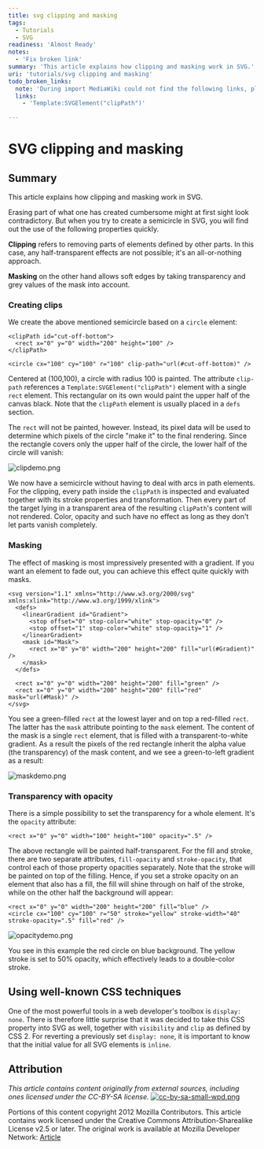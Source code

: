```yaml
---
title: svg clipping and masking
tags:
  - Tutorials
  - SVG
readiness: 'Almost Ready'
notes:
  - 'Fix broken link'
summary: 'This article explains how clipping and masking work in SVG.'
uri: 'tutorials/svg clipping and masking'
todo_broken_links:
  note: 'During import MediaWiki could not find the following links, please fix and adjust this list.'
  links:
    - 'Template:SVGElement("clipPath")'

---
```

# SVG clipping and masking

## Summary

This article explains how clipping and masking work in SVG.

Erasing part of what one has created cumbersome might at first sight look contradictory. But when you try to create a semicircle in SVG, you will find out the use of the following properties quickly.

**Clipping** refers to removing parts of elements defined by other parts. In this case, any half-transparent effects are not possible; it's an all-or-nothing approach.

**Masking** on the other hand allows soft edges by taking transparency and grey values of the mask into account.

### Creating clips

We create the above mentioned semicircle based on a `circle` element:

    <clipPath id="cut-off-bottom">
      <rect x="0" y="0" width="200" height="100" />
    </clipPath>

    <circle cx="100" cy="100" r="100" clip-path="url(#cut-off-bottom)" />

Centered at (100,100), a circle with radius 100 is painted. The attribute `clip-path` references a `Template:SVGElement("clipPath")` element with a single `rect` element. This rectangular on its own would paint the upper half of the canvas black. Note that the `clipPath` element is usually placed in a `defs` section.

The `rect` will not be painted, however. Instead, its pixel data will be used to determine which pixels of the circle "make it" to the final rendering. Since the rectangle covers only the upper half of the circle, the lower half of the circle will vanish:

![clipdemo.png](/assets/public/1/1a/clipdemo.png)

We now have a semicircle without having to deal with arcs in path elements. For the clipping, every path inside the `clipPath` is inspected and evaluated together with its stroke properties and transformation. Then every part of the target lying in a transparent area of the resulting `clipPath`'s content will not rendered. Color, opacity and such have no effect as long as they don't let parts vanish completely.

### Masking

The effect of masking is most impressively presented with a gradient. If you want an element to fade out, you can achieve this effect quite quickly with masks.

    <svg version="1.1" xmlns="http://www.w3.org/2000/svg" xmlns:xlink="http://www.w3.org/1999/xlink">
      <defs>
        <linearGradient id="Gradient">
          <stop offset="0" stop-color="white" stop-opacity="0" />
          <stop offset="1" stop-color="white" stop-opacity="1" />
        </linearGradient>
        <mask id="Mask">
          <rect x="0" y="0" width="200" height="200" fill="url(#Gradient)"  />
        </mask>
      </defs>

      <rect x="0" y="0" width="200" height="200" fill="green" />
      <rect x="0" y="0" width="200" height="200" fill="red" mask="url(#Mask)" />
    </svg>

You see a green-filled `rect` at the lowest layer and on top a red-filled `rect`. The latter has the `mask` attribute pointing to the `mask` element. The content of the mask is a single `rect` element, that is filled with a transparent-to-white gradient. As a result the pixels of the red rectangle inherit the alpha value (the transparency) of the mask content, and we see a green-to-left gradient as a result:

![maskdemo.png](/assets/public/e/ec/maskdemo.png)

### Transparency with opacity

There is a simple possibility to set the transparency for a whole element. It's the `opacity` attribute:

    <rect x="0" y="0" width="100" height="100" opacity=".5" />

The above rectangle will be painted half-transparent. For the fill and stroke, there are two separate attributes, `fill-opacity` and `stroke-opacity`, that control each of those property opacities separately. Note that the stroke will be painted on top of the filling. Hence, if you set a stroke opacity on an element that also has a fill, the fill will shine through on half of the stroke, while on the other half the background will appear:

    <rect x="0" y="0" width="200" height="200" fill="blue" />
    <circle cx="100" cy="100" r="50" stroke="yellow" stroke-width="40" stroke-opacity=".5" fill="red" />

![opacitydemo.png](/assets/public/3/3e/opacitydemo.png)

You see in this example the red circle on blue background. The yellow stroke is set to 50% opacity, which effectively leads to a double-color stroke.

## Using well-known CSS techniques

One of the most powerful tools in a web developer's toolbox is `display: none`. There is therefore little surprise that it was decided to take this CSS property into SVG as well, together with `visibility` and `clip` as defined by CSS 2. For reverting a previously set `display: none`, it is important to know that the initial value for all SVG elements is `inline`.

## Attribution

*This article contains content originally from external sources, including ones licensed under the CC-BY-SA license.* [![cc-by-sa-small-wpd.png](/assets/public/c/c8/cc-by-sa-small-wpd.png)](http://creativecommons.org/licenses/by-sa/3.0/us/)

Portions of this content copyright 2012 Mozilla Contributors. This article contains work licensed under the Creative Commons Attribution-Sharealike License v2.5 or later. The original work is available at Mozilla Developer Network: [Article](https://developer.mozilla.org/en-US/docs/SVG/Tutorial/Clipping_and_masking)

